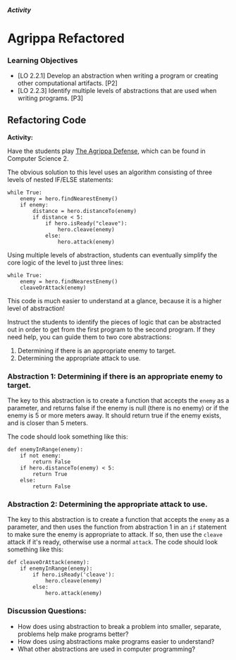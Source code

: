 ##### Activity

# Agrippa Refactored

### Learning Objectives
- [LO 2.2.1] Develop an abstraction when writing a program or creating other computational artifacts. [P2]
- [LO 2.2.3] Identify multiple levels of abstractions that are used when writing programs. [P3]

## Refactoring Code

**Activity:**

Have the students play [The Agrippa Defense](https://codecombat.com/play/level/the-agrippa-defense), which can be found in Computer Science 2.

The obvious solution to this level uses an algorithm consisting of three levels of nested IF/ELSE statements:

```
while True:
    enemy = hero.findNearestEnemy()
    if enemy:
        distance = hero.distanceTo(enemy)
        if distance < 5:
            if hero.isReady("cleave"):
                hero.cleave(enemy)
            else:
                hero.attack(enemy)
```

Using multiple levels of abstraction, students can eventually simplify the core logic of the level to just three lines:

```
while True:
    enemy = hero.findNearestEnemy()
    cleaveOrAttack(enemy)
```

This code is much easier to understand at a glance, because it is a higher level of abstraction!

Instruct the students to identify the pieces of logic that can be abstracted out in order to get from the first program to the second program. If they need help, you can guide them to two core abstractions:

1. Determining if there is an appropriate enemy to target.
2. Determining the appropriate attack to use.

### Abstraction 1: Determining if there is an appropriate enemy to target.

The key to this abstraction is to create a function that accepts the `enemy` as a parameter, and returns false if the enemy is null (there is no enemy) or if the enemy is 5 or more meters away. It should return true if the enemy exists, and is closer than 5 meters.

The code should look something like this:

```
def enemyInRange(enemy):
	if not enemy:
		return False
	if hero.distanceTo(enemy) < 5:
		return True
	else:
		return False
```

### Abstraction 2: Determining the appropriate attack to use.

The key to this abstraction is to create a function that accepts the `enemy` as a parameter, and then uses the function from abstraction 1 in an `if` statement to make sure the enemy is appropriate to attack. If so, then use the `cleave` attack if it's ready, otherwise use a normal `attack`. The code should look something like this:

```
def cleaveOrAttack(enemy):
    if enemyInRange(enemy):
        if hero.isReady('cleave'):
            hero.cleave(enemy)
        else:
            hero.attack(enemy)
```



### Discussion Questions:
- How does using abstraction to break a problem into smaller, separate, problems help make programs better?
- How does using abstractions make programs easier to understand?
- What other abstractions are used in computer programming?
